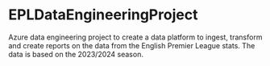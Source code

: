 # EPLDataEngineeringProject
Azure data engineering project to create a data platform to ingest, transform and create reports on the data from the English Premier League stats. The data is based on the 2023/2024 season.
